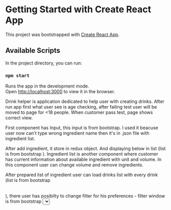 # Getting Started with Create React App

This project was bootstrapped with [Create React App](https://github.com/facebook/create-react-app).

## Available Scripts

In the project directory, you can run:

### `npm start`

Runs the app in the development mode.\
Open [http://localhost:3000](http://localhost:3000) to view it in the browser.

Drink helper is application dedicated to help user with creating drinks. After run app first what user see is age checking, after failing test user will be moved to page for <18 people. When customer pass test, page shows correct view.

First component has Input, this input is <Typehead /> from bootstrap. I used it beacuse user now can't type wrong ingredient name then it's in .json file with ingredient list.

After add ingredient, it store in redux object. And displaying below in list (list is from bootstrap <Table />). Ingredient list is another component where customer has current information about available ingredient with unit and volume. In this component user can change volume and remove ingredients.

After prepared list of ingredient user can load drinks list with every drink (list is from bootstrap <Table />), there user has posibilty to change filter for his preferences - filter window is from bootstrap <select />. Here customer can add drink to favorite and filter by it. After clicking in choosen drink, page will show recipe. Recipe pane is created with library <SlidingPane />

Icons used I took from Fontawesome and React-icons.
